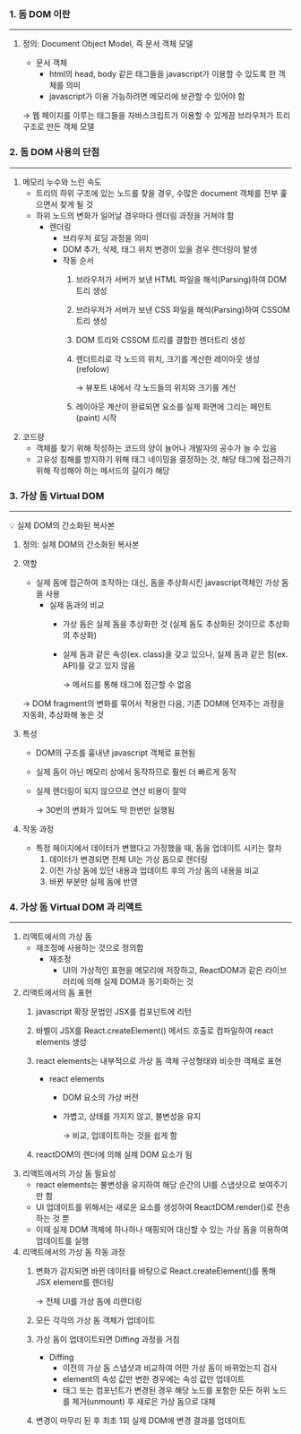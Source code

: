 ### 1. 돔 DOM 이란

---

1. 정의: Document Object Model, 즉 문서 객체 모델
    - 문서 객체
        - html의 head, body 같은 태그들을 javascript가 이용할 수 있도록 한 객체를 의미
        - javascript가 이용 가능하려면 메모리에 보관할 수 있어야 함
    
    → 웹 페이지를 이루는 태그들을 자바스크립트가 이용할 수 있게끔 브라우저가 트리 구조로 만든 객체 모델
    

### 2. 돔 DOM 사용의 단점

---

1. 메모리 누수와 느린 속도
    - 트리의 하위 구조에 있는 노드를 찾을 경우, 수많은 document 객체를 전부 훑으면서 찾게 될 것
    - 하위 노드의 변화가 일어날 경우마다 렌더링 과정을 거쳐야 함
        - 렌더링
            - 브라우저 로딩 과정을 의미
            - DOM 추가, 삭제, 태그 위치 변경이 있을 경우 렌더링이 발생
            - 작동 순서
                1. 브라우저가 서버가 보낸 HTML 파일을 해석(Parsing)하여 DOM 트리 생성
                2. 브라우저가 서버가 보낸 CSS 파일을 해석(Parsing)하여 CSSOM 트리 생성
                3. DOM 트리와 CSSOM 트리를 결합한 렌더트리 생성
                4. 렌더트리로 각 노드의 위치, 크기를 계산한 레이아웃 생성(refolow)
                    
                    → 뷰포트 내에서 각 노드들의 위치와 크기를 계산
                    
                5. 레이아웃 계산이 완료되면 요소를 실제 화면에 그리는 페인트(paint) 시작
2. 코드량
    - 객체를 찾기 위해 작성하는 코드의 양이 늘어나 개발자의 공수가 늘 수 있음
    - 고유성 침해를 방지하기 위해 태그 네이밍을 결정하는 것, 해당 태그에 접근하기 위해 작성해야 하는 메서드의 길이가 해당

### 3. 가상 돔 Virtual DOM

---

<aside>
💡 실제 DOM의 간소화된 복사본

</aside>

1. 정의: 실제 DOM의 간소화된 복사본
2. 역할
    - 실제 돔에 접근하여 조작하는 대신, 돔을 추상화시킨 javascript객체인 가상 돔을 사용
        - 실제 돔과의 비교
            - 가상 돔은 실제 돔을 추상화한 것 (실제 돔도 추상화된 것이므로 추상화의 추상화)
            - 실제 돔과 같은 속성(ex. class)을 갖고 있으나, 실제 돔과 같은 힘(ex. API)를 갖고 있지 않음
                
                → 메서드를 통해 태그에 접근할 수 없음
                
    
    → DOM fragment의 변화를 묶어서 적용한 다음, 기존 DOM에 던져주는 과정을 자동화, 추상화해 놓은 것
    
3. 특성
    - DOM의 구조를 흉내낸 javascript 객체로 표현됨
    - 실제 돔이 아닌 메모리 상에서 동작하므로 훨씬 더 빠르게 동작
    - 실제 렌더링이 되지 않으므로 연산 비용이 절약
        
        → 30번의 변화가 있어도 딱 한번만 실행됨
        
4. 작동 과정
    - 특정 페이지에서 데이터가 변했다고 가정했을 때, 돔을 업데이트 시키는 절차
        1. 데이터가 변경되면 전체 UI는 가상 돔으로 렌더링
        2. 이전 가상 돔에 있던 내용과 업데이트 후의 가상 돔의 내용을 비교
        3. 바뀐 부분만 실제 돔에 반영

### 4. 가상 돔 Virtual DOM 과 리액트

---

1. 리액트에서의 가상 돔
    - 재조정에 사용하는 것으로 정의함
        - 재조정
            - UI의 가상적인 표현을 메모리에 저장하고, 
            ReactDOM과 같은 라이브러리에 의해 실제 DOM과 동기화하는 것
2. 리액트에서의 돔 표현
    1. javascript 확장 문법인 JSX를 컴포넌트에 리턴
    2. 바벨이 JSX를 React.createElement() 메서드 호출로 컴파일하여 react elements 생성
    3. react elements는 내부적으로 가상 돔 객체 구성형태와 비슷한 객체로 표현
        - react elements
            - DOM 요소의 가상 버전
            - 가볍고, 상태를 가지지 않고, 불변성을 유지
                
                → 비교, 업데이트하는 것을 쉽게 함
                
    4. reactDOM의 렌더에 의해 실제 DOM 요소가 됨
3. 리액트에서의 가상 돔 필요성
    - react elements는 불변성을 유지하여 해당 순간의 UI를 스냅샷으로 보여주기만 함
    - UI 업데이트를 위해서는 새로운 요소를 생성하여 ReactDOM.render()로 전송하는 것 뿐
    - 이때 실제 DOM 객체에 하나하나 매핑되어 대신할 수 있는 가상 돔을 이용하여 업데이트를 실행
4. 리액트에서의 가상 돔 작동 과정
    1. 변화가 감지되면 바뀐 데이터를 바탕으로 React.createElement()를 통해 JSX element를 렌더링
        
        → 전체 UI를 가상 돔에 리렌더링
        
    2. 모든 각각의 가상 돔 객체가 업데이트
    3. 가상 돔이 업데이트되면 Diffing 과정을 거침
        - Diffing
            - 이전의 가상 돔 스냅샷과 비교하여 어떤 가상 돔이 바뀌었는지 검사
            - element의 속성 값만 변한 경우에는 속성 값만 업데이트
            - 태그 또는 컴포넌트가 변경된 경우 해당 노드를 포함한 모든 하위 노드를 제거(unmount) 후 새로은 가상 돔으로 대체
    4. 변경이 마무리 된 후 최초 1회 실제 DOM에 변경 결과를 업데이트